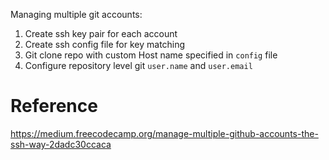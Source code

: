 Managing multiple git accounts:  

1. Create ssh key pair for each account
2. Create ssh config file for key matching
3. Git clone repo with custom Host name specified in `config` file
4. Configure repository level git `user.name` and `user.email` 

# Reference
https://medium.freecodecamp.org/manage-multiple-github-accounts-the-ssh-way-2dadc30ccaca